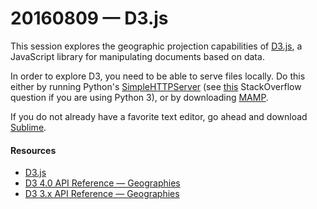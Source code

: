 # 20160809 &mdash; D3.js

This session explores the geographic projection capabilities of [D3.js](https://d3js.org/), a JavaScript library for manipulating documents based on data.

In order to explore D3, you need to be able to serve files locally. Do this either by running Python's [SimpleHTTPServer](https://docs.python.org/2/library/simplehttpserver.html) (see [this](http://stackoverflow.com/questions/7943751/what-is-the-python3-equivalent-of-python-m-simplehttpserver) StackOverflow question if you are using Python 3), or by downloading [MAMP](https://www.mamp.info/en/). 

If you do not already have a favorite text editor, go ahead and download [Sublime](https://www.sublimetext.com/). 

#### Resources
* [D3.js](https://d3js.org/)
* [D3 4.0 API Reference &mdash; Geographies](https://github.com/d3/d3/blob/master/API.md#geographies-d3-geo)
* [D3 3.x API Reference &mdash; Geographies](https://github.com/d3/d3-3.x-api-reference/blob/master/Geo-Projections.md)